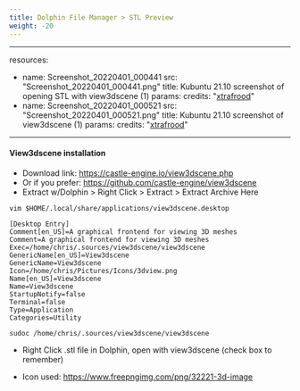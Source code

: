 ```yaml
---
title: Dolphin File Manager > STL Preview
weight: -20
---
```


---
resources:
  - name: Screenshot_20220401_000441
    src: "Screenshot_20220401_000441.png"
    title: Kubuntu 21.10 screenshot of opening STL with view3dscene (1)
    params:
      credits: "[xtrafrood](https://xtrafrood.github.io)"
  - name: Screenshot_20220401_000521
    src: "Screenshot_20220401_000521.png"
    title: Kubuntu 21.10 screenshot of view3dscene (1)
    params:
      credits: "[xtrafrood](https://xtrafrood.github.io)"
---

#### View3dscene installation

- Download link: https://castle-engine.io/view3dscene.php
- Or if you prefer: https://github.com/castle-engine/view3dscene
- Extract w/Dolphin > Right Click > Extract > Extract Archive Here
```
vim $HOME/.local/share/applications/view3dscene.desktop

```
```
[Desktop Entry]
Comment[en_US]=A graphical frontend for viewing 3D meshes
Comment=A graphical frontend for viewing 3D meshes
Exec=/home/chris/.sources/view3dscene/view3dscene
GenericName[en_US]=View3dscene
GenericName=View3dscene
Icon=/home/chris/Pictures/Icons/3dview.png
Name[en_US]=View3dscene
Name=View3dscene
StartupNotify=false
Terminal=false
Type=Application
Categories=Utility
```

```
sudoc /home/chris/.sources/view3dscene/view3dscene
```

- Right Click .stl file in Dolphin, open with view3dscene (check box to remember)

- Icon used: https://www.freepngimg.com/png/32221-3d-image
